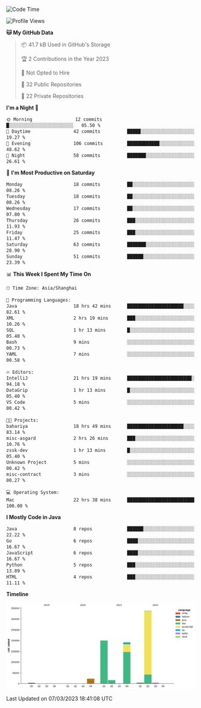 <!--START_SECTION:waka-->
![Code Time](http://img.shields.io/badge/Code%20Time-1%2C640%20hrs%206%20mins-blue)

![Profile Views](http://img.shields.io/badge/Profile%20Views-0-blue)

**🐱 My GitHub Data** 

> 📦 41.7 kB Used in GitHub's Storage 
 > 
> 🏆 2 Contributions in the Year 2023
 > 
> 🚫 Not Opted to Hire
 > 
> 📜 32 Public Repositories 
 > 
> 🔑 22 Private Repositories 
 > 
**I'm a Night 🦉** 

```text
🌞 Morning                12 commits          █░░░░░░░░░░░░░░░░░░░░░░░░   05.50 % 
🌆 Daytime                42 commits          █████░░░░░░░░░░░░░░░░░░░░   19.27 % 
🌃 Evening                106 commits         ████████████░░░░░░░░░░░░░   48.62 % 
🌙 Night                  58 commits          ███████░░░░░░░░░░░░░░░░░░   26.61 % 
```
📅 **I'm Most Productive on Saturday** 

```text
Monday                   18 commits          ██░░░░░░░░░░░░░░░░░░░░░░░   08.26 % 
Tuesday                  18 commits          ██░░░░░░░░░░░░░░░░░░░░░░░   08.26 % 
Wednesday                17 commits          ██░░░░░░░░░░░░░░░░░░░░░░░   07.80 % 
Thursday                 26 commits          ███░░░░░░░░░░░░░░░░░░░░░░   11.93 % 
Friday                   25 commits          ███░░░░░░░░░░░░░░░░░░░░░░   11.47 % 
Saturday                 63 commits          ███████░░░░░░░░░░░░░░░░░░   28.90 % 
Sunday                   51 commits          ██████░░░░░░░░░░░░░░░░░░░   23.39 % 
```


📊 **This Week I Spent My Time On** 

```text
🕑︎ Time Zone: Asia/Shanghai

💬 Programming Languages: 
Java                     18 hrs 42 mins      █████████████████████░░░░   82.61 % 
XML                      2 hrs 19 mins       ███░░░░░░░░░░░░░░░░░░░░░░   10.26 % 
SQL                      1 hr 13 mins        █░░░░░░░░░░░░░░░░░░░░░░░░   05.40 % 
Bash                     9 mins              ░░░░░░░░░░░░░░░░░░░░░░░░░   00.73 % 
YAML                     7 mins              ░░░░░░░░░░░░░░░░░░░░░░░░░   00.58 % 

🔥 Editors: 
IntelliJ                 21 hrs 19 mins      ████████████████████████░   94.18 % 
DataGrip                 1 hr 13 mins        █░░░░░░░░░░░░░░░░░░░░░░░░   05.40 % 
VS Code                  5 mins              ░░░░░░░░░░░░░░░░░░░░░░░░░   00.42 % 

🐱‍💻 Projects: 
bahariya                 18 hrs 49 mins      █████████████████████░░░░   83.14 % 
misc-asgard              2 hrs 26 mins       ███░░░░░░░░░░░░░░░░░░░░░░   10.76 % 
zssk-dev                 1 hr 13 mins        █░░░░░░░░░░░░░░░░░░░░░░░░   05.40 % 
Unknown Project          5 mins              ░░░░░░░░░░░░░░░░░░░░░░░░░   00.42 % 
misc-contract            3 mins              ░░░░░░░░░░░░░░░░░░░░░░░░░   00.27 % 

💻 Operating System: 
Mac                      22 hrs 38 mins      █████████████████████████   100.00 % 
```

**I Mostly Code in Java** 

```text
Java                     8 repos             ██████░░░░░░░░░░░░░░░░░░░   22.22 % 
Go                       6 repos             ████░░░░░░░░░░░░░░░░░░░░░   16.67 % 
JavaScript               6 repos             ████░░░░░░░░░░░░░░░░░░░░░   16.67 % 
Python                   5 repos             ███░░░░░░░░░░░░░░░░░░░░░░   13.89 % 
HTML                     4 repos             ███░░░░░░░░░░░░░░░░░░░░░░   11.11 % 
```



**Timeline**

![Lines of Code chart](https://raw.githubusercontent.com/youtiaoguagua/youtiaoguagua/master/assets/bar_graph.png)


 Last Updated on 07/03/2023 18:41:08 UTC
<!--END_SECTION:waka-->